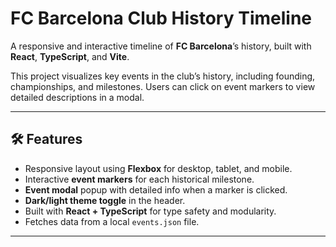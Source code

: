 # FC Barcelona Club History Timeline

A responsive and interactive timeline of **FC Barcelona**’s history, built with **React**, **TypeScript**, and **Vite**.

This project visualizes key events in the club’s history, including founding, championships, and milestones. Users can click on event markers to view detailed descriptions in a modal.

---

## 🛠️ Features

- Responsive layout using **Flexbox** for desktop, tablet, and mobile.
- Interactive **event markers** for each historical milestone.
- **Event modal** popup with detailed info when a marker is clicked.
- **Dark/light theme toggle** in the header.
- Built with **React + TypeScript** for type safety and modularity.
- Fetches data from a local `events.json` file.

---


